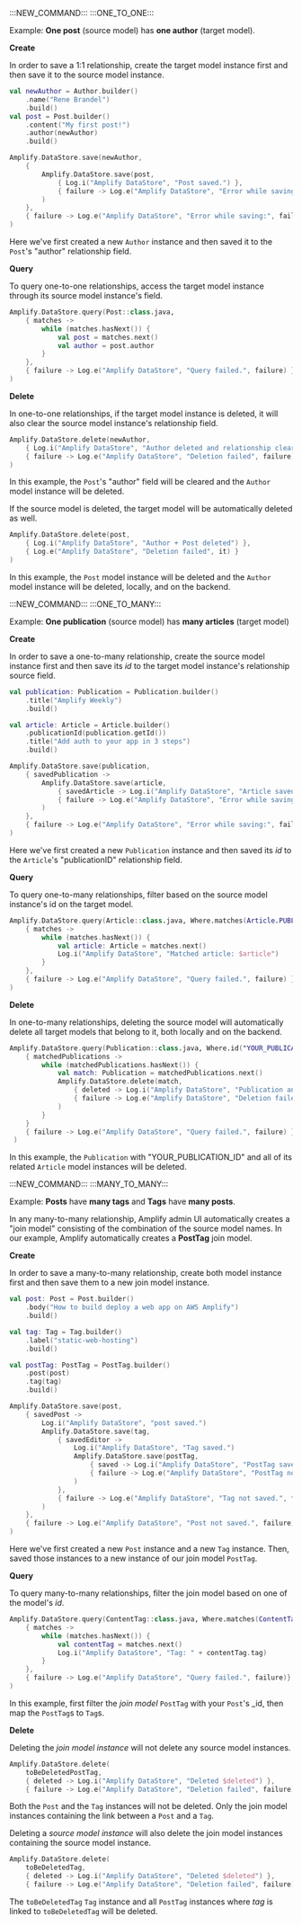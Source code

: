 :::NEW_COMMAND:::
:::ONE_TO_ONE:::

Example: **One post** (source model) has **one author** (target model).

**Create**

In order to save a 1:1 relationship, create the target model instance first and then save it to the source model instance.

```kt
val newAuthor = Author.builder()
    .name("Rene Brandel")
    .build()
val post = Post.builder()
    .content("My first post!")
    .author(newAuthor)
    .build()

Amplify.DataStore.save(newAuthor,
    {
        Amplify.DataStore.save(post,
            { Log.i("Amplify DataStore", "Post saved.") },
            { failure -> Log.e("Amplify DataStore", "Error while saving:", failure) }
        )
    },
    { failure -> Log.e("Amplify DataStore", "Error while saving:", failure) }
)
```
Here we've first created a new `Author` instance and then saved it to the `Post`'s "author" relationship field.

**Query**

To query one-to-one relationships, access the target model instance through its source model instance's field.

```kt
Amplify.DataStore.query(Post::class.java,
    { matches ->
        while (matches.hasNext()) {
            val post = matches.next()
            val author = post.author
        }
    },
    { failure -> Log.e("Amplify DataStore", "Query failed.", failure) }
)
```

**Delete**

In one-to-one relationships, if the target model instance is deleted, it will also clear the source model instance's relationship field.

```kt
Amplify.DataStore.delete(newAuthor,
    { Log.i("Amplify DataStore", "Author deleted and relationship cleared on Post") },
    { failure -> Log.e("Amplify DataStore", "Deletion failed", failure) }
)
```

In this example, the `Post`'s "author" field will be cleared and the `Author` model instance will be deleted.

If the source model is deleted, the target model will be automatically deleted as well.  

```kt
Amplify.DataStore.delete(post,
    { Log.i("Amplify DataStore", "Author + Post deleted") },
    { Log.e("Amplify DataStore", "Deletion failed", it) }
)
```

In this example, the `Post` model instance will be deleted and the `Author` model instance will be deleted, locally, and on the backend.

:::NEW_COMMAND:::
:::ONE_TO_MANY:::

Example: **One publication** (source model) has **many articles** (target model)

**Create**

In order to save a one-to-many relationship, create the source model instance first and then save its _id_ to the target model instance's relationship source field.

```kt
val publication: Publication = Publication.builder()
    .title("Amplify Weekly")
    .build()

val article: Article = Article.builder()
    .publicationId(publication.getId())
    .title("Add auth to your app in 3 steps")
    .build()

Amplify.DataStore.save(publication,
    { savedPublication ->
        Amplify.DataStore.save(article,
            { savedArticle -> Log.i("Amplify DataStore", "Article saved. $savedArticle") },
            { failure -> Log.e("Amplify DataStore", "Error while saving:", failure) }
        )
    },
    { failure -> Log.e("Amplify DataStore", "Error while saving:", failure) }
)
```
Here we've first created a new `Publication` instance and then saved its _id_ to the `Article`'s "publicationID" relationship field.

**Query**

To query one-to-many relationships, filter based on the source model instance's id on the target model.

```kt
Amplify.DataStore.query(Article::class.java, Where.matches(Article.PUBLICATION_ID.eq("YOUR_PUBLICATION_ID")),
    { matches ->
        while (matches.hasNext()) {
            val article: Article = matches.next()
            Log.i("Amplify DataStore", "Matched article: $article")
        }
    },
    { failure -> Log.e("Amplify DataStore", "Query failed.", failure) }
)
```

**Delete**

In one-to-many relationships, deleting the source model will automatically delete all target models that belong to it, both locally and on the backend.

```kt
Amplify.DataStore.query(Publication::class.java, Where.id("YOUR_PUBLICATION_ID"),
    { matchedPublications ->
        while (matchedPublications.hasNext()) {
            val match: Publication = matchedPublications.next()
            Amplify.DataStore.delete(match,
                { deleted -> Log.i("Amplify DataStore", "Publication and all related Article instances deleted") },
                { failure -> Log.e("Amplify DataStore", "Deletion failed.", failure) }
            )
        }
    }
    { failure -> Log.e("Amplify DataStore", "Query failed.", failure) }
 )
```

In this example, the `Publication` with "YOUR_PUBLICATION_ID" and all of its related `Article` model instances will be deleted.

:::NEW_COMMAND:::
:::MANY_TO_MANY:::

Example: **Posts** have **many tags** and **Tags** have **many posts**. 

In any many-to-many relationship, Amplify admin UI automatically creates a "join model" consisting of the combination of the source model names. In our example, Amplify automatically creates a **PostTag** join model.

**Create**

In order to save a many-to-many relationship, create both model instance first and then save them to a new join model instance.

```kt
val post: Post = Post.builder()
    .body("How to build deploy a web app on AWS Amplify")
    .build()

val tag: Tag = Tag.builder()
    .label("static-web-hosting")
    .build()

val postTag: PostTag = PostTag.builder()
    .post(post)
    .tag(tag)
    .build()

Amplify.DataStore.save(post,
    { savedPost ->
        Log.i("Amplify DataStore", "post saved.")
        Amplify.DataStore.save(tag,
            { savedEditor ->
                Log.i("Amplify DataStore", "Tag saved.")
                Amplify.DataStore.save(postTag,
                    { saved -> Log.i("Amplify DataStore", "PostTag saved.") },
                    { failure -> Log.e("Amplify DataStore", "PostTag not saved.", failure) }
                )
            },
            { failure -> Log.e("Amplify DataStore", "Tag not saved.", failure) }
        )
    },
    { failure -> Log.e("Amplify DataStore", "Post not saved.", failure) }
)
```

Here we've first created a new `Post` instance and a new `Tag` instance. Then, saved those instances to a new instance of our join model `PostTag`.

**Query**

To query many-to-many relationships, filter the join model based on one of the model's _id_.

```kt
Amplify.DataStore.query(ContentTag::class.java, Where.matches(ContentTag.CONTENT.eq("YOUR_CONTENT_ID")),
    { matches ->
        while (matches.hasNext()) {
            val contentTag = matches.next()
            Log.i("Amplify DataStore", "Tag: " + contentTag.tag)
        }
    },
    { failure -> Log.e("Amplify DataStore", "Query failed.", failure)}
)
```

In this example, first filter the _join model_ `PostTag` with your `Post`'s _id, then map the `PostTag`s to `Tag`s.

**Delete**

Deleting the _join model instance_ will not delete any source model instances.

```kt
Amplify.DataStore.delete(
    toBeDeletedPostTag,
    { deleted -> Log.i("Amplify DataStore", "Deleted $deleted") },
    { failure -> Log.e("Amplify DataStore", "Deletion failed", failure) })
```
Both the `Post` and the `Tag` instances will not be deleted. Only the join model instances containing the link between a `Post` and a `Tag`.  

Deleting a _source model instance_ will also delete the join model instances containing the source model instance.
```kt
Amplify.DataStore.delete(
    toBeDeletedTag,
    { deleted -> Log.i("Amplify DataStore", "Deleted $deleted") },
    { failure -> Log.e("Amplify DataStore", "Deletion failed", failure) })
```
The `toBeDeletedTag` `Tag` instance and all `PostTag` instances where _tag_ is linked to `toBeDeletedTag` will be deleted.
